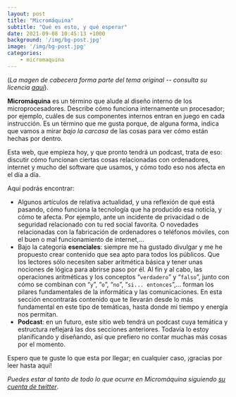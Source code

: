 ```yaml
---
layout: post
title: "Micromáquina"
subtitle: "Qué es esto, y qué esperar"
date: 2021-09-08 10:45:13 +1000
background: '/img/bg-post.jpg'
image: '/img/bg-post.jpg'
categories:
    - micromaquina
---
```

(*La magen de cabecera forma parte del tema original -- consulta su licencia [aquí](/licencia)*).

**Micromáquina** es un término que alude al diseño interno de los microprocesadores. Describe cómo funciona internamente un procesador; por ejemplo, cuáles de sus componentes internos entran en juego en cada instrucción. Es un término que me gusta porque, de alguna forma, indica que vamos a mirar *bajo la carcasa* de las cosas para ver cómo están hechas por dentro.

Esta web, que empieza hoy, y que pronto tendrá un podcast, trata de eso: discutir cómo funcionan ciertas cosas relacionadas con ordenadores, internet y mucho del software que usamos, y cómo todo eso nos afecta en el día a día.

Aquí podrás encontrar:

- Algunos artículos de relativa actualidad, y una reflexión de qué está pasando, cómo funciona la tecnología que ha producido esa noticia, y cómo te afecta. Por ejemplo, ante un incidente de privacidad o de seguridad relacionado con tu red social favorita. O novedades relacionadas con la fabricación de ordenadores o teléfonos móviles, con el buen o mal funcionamiento de internet,...
- Bajo la categoría **esenciales**: siempre me ha gustado divulgar y me he propuesto crear contenido que sea apto para todos los públicos. Que los lectores sólo necesiten saber aritmética básica y tener unas nociones de lógica para abrirse paso por él. Al fin y al cabo, las operaciones aritméticas y los conceptos “`verdadero`” y “`falso`”, junto con cómo se combinan con “`y`”, “`o`”, “`no`”, “`si... entonces`”,... forman los pilares fundamentales de la informática y las comunicaciones. En esta sección encontrarás contenido que te llevarán desde lo más fundamental en este tipo de temáticas, hasta donde mi tiempo y energía nos permitan.
- **Podcast**: en un futuro, este sitio web tendrá un podcast cuya temática y estructura reflejará las dos secciones anteriores. Todavía lo estoy planificando y diseñando, así que prefiero no contar muchas más cosas por el momento.

Espero que te guste lo que esta por llegar; en cualquier caso, ¡gracias por leer hasta aquí!

*Puedes estar al tanto de todo lo que ocurre en Micromáquina siguiendo [su cuenta de twitter](https://twitter.com/micro_maquina)*.
